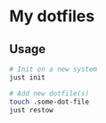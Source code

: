 # My dotfiles

## Usage

```sh
# Init on a new system
just init

# Add new dotfile(s)
touch .some-dot-file
just restow
```
